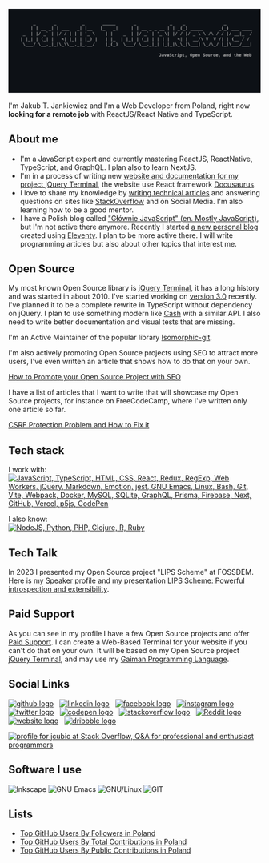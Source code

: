 ![Jakub T. Jankiewicz ASCII banner](https://raw.githubusercontent.com/jcubic/jcubic/refs/heads/master/assets/banner.svg)

I'm Jakub T. Jankiewicz and I'm a Web Developer from Poland, right now **looking for a remote job** with ReactJS/React Native and TypeScript.

## About me
* I'm a JavaScript expert and currently mastering ReactJS, ReactNative, TypeScript, and GraphQL. I plan also to learn NextJS.
* I'm in a process of writing new [website and documentation for my project jQuery Terminal](https://github.com/jcubic/jquery.terminal-docs/), the website use React framework [Docusaurus](https://docusaurus.io).
* I love to share my knowledge by [writing technical articles](https://jakub.jankiewicz.org/writing.php) and answering questions on sites like [StackOverflow](https://stackoverflow.com/users/387194/jcubic) and on Social Media. I'm also learning how to be a good mentor.
* I have a Polish blog called ["Głównie JavaScript" (en. Mostly JavaScript)](https://jcubic.pl/), but I'm not active there anymore. Recently I started [a new personal blog](https://jcu.bi/blog) created using [Eleventy](https://www.11ty.dev/). I plan to be more active there. I will write programming articles but also about other topics that interest me.

## Open Source
My most known Open Source library is [jQuery Terminal](https://terminal.jcubic.pl/), it has a long history and was started in about 2010. I've started working on [version 3.0](https://github.com/pure-terminal/pure-terminal) recently. I've planned it to be a complete rewrite in TypeScript without dependency on jQuery. I plan to use something modern like [Cash](https://github.com/fabiospampinato/cash) with a similar API. I also need to write better documentation and visual tests that are missing.

I'm an Active Maintainer of the popular library [Isomorphic-git](https://isomorphic-git.org/).

I'm also actively promoting Open Source projects using SEO to attract more users, I've even written an article that shows how to do that on your own.

[How to Promote your Open Source Project with SEO](https://itnext.io/seo-for-open-source-projects-1a6b17ffeb8b)

I have a list of articles that I want to write that will showcase my Open Source projects, for instance on FreeCodeCamp, where I've written only one article so far.

[CSRF Protection Problem and How to Fix it](https://www.freecodecamp.org/news/csrf-protection-problem-and-how-to-fix-it/)

## Tech stack
I work with:<br/>
[![JavaScript, TypeScript, HTML, CSS, React, Redux, RegExp, Web Workers, jQuery, Markdown, Emotion, jest, GNU Emacs, Linux, Bash, Git, Vite, Webpack, Docker, MySQL, SQLite, GraphQL, Prisma, Firebase, Next, GitHub, Vercel, p5js, CodePen](https://skillicons.dev/icons?i=js,typescript,html,css,svg,react,redux,regex,workers,jquery,md,emotion,jest,emacs,linux,bash,git,vite,webpack,docker,mysql,sqlite,graphql,prisma,firebase,next,github,vercel,p5js,codepen&perline=6)](https://skillicons.dev)

I also know:<br/>
[![NodeJS, Python, PHP, Clojure, R, Ruby](https://skillicons.dev/icons?i=nodejs,python,php,clojure,r,ruby,sass)](https://skillicons.dev)

## Tech Talk
In 2023 I presented my Open Source project "LIPS Scheme" at FOSSDEM. Here is my [Speaker profile](https://fosdem.org/2023/schedule/speaker/jakub_t_jankiewicz/) and my presentation [LIPS Scheme: Powerful introspection and extensibility](https://fosdem.org/2023/schedule/event/lipsscheme/).

## Paid Support
As you can see in my profile I have a few Open Source projects and offer [Paid Support](https://support.jcubic.pl/). I can create a Web-Based Terminal for your website if you can't do that on your own. It will be based on my Open Source project [jQuery Terminal](https://terminal.jcubic.pl/), and may use my [Gaiman Programming Language](https://github.com/jcubic/gaiman).

## Social Links

[<picture><source media='(prefers-color-scheme: dark)' srcset='https://api.iconify.design/simple-icons/github.svg?color=white&height=40'><source media='(prefers-color-scheme: light)' srcset='https://api.iconify.design/simple-icons/github.svg?color=black&height=40'><img alt='github logo' src='https://api.iconify.design/simple-icons/github.svg?color=black&height=40' height='40'></picture>](https://github.com/jcubic)&nbsp; &nbsp;[<picture><source media='(prefers-color-scheme: dark)' srcset='https://api.iconify.design/simple-icons/linkedin.svg?color=white&height=40'><source media='(prefers-color-scheme: light)' srcset='https://api.iconify.design/simple-icons/linkedin.svg?color=black&height=40'><img alt='linkedin logo' src='https://api.iconify.design/simple-icons/linkedin.svg?color=black&height=40' height='40'></picture>](https://www.linkedin.com/in/jakubjankiewicz/)&nbsp; &nbsp;[<picture><source media='(prefers-color-scheme: dark)' srcset='https://api.iconify.design/simple-icons/facebook.svg?color=white&height=40'><source media='(prefers-color-scheme: light)' srcset='https://api.iconify.design/simple-icons/facebook.svg?color=black&height=40'><img alt='facebook logo' src='https://api.iconify.design/simple-icons/facebook.svg?color=black&height=40' height='40'></picture>](https://www.facebook.com/jcubic)&nbsp; &nbsp;[<picture><source media='(prefers-color-scheme: dark)' srcset='https://api.iconify.design/simple-icons/instagram.svg?color=white&height=40'><source media='(prefers-color-scheme: light)' srcset='https://api.iconify.design/simple-icons/instagram.svg?color=black&height=40'><img alt='instagram logo' src='https://api.iconify.design/simple-icons/instagram.svg?color=black&height=40' height='40'></picture>](https://www.instagram.com/jcubic/)&nbsp; &nbsp;[<picture><source media='(prefers-color-scheme: dark)' srcset='https://api.iconify.design/simple-icons/twitter.svg?color=white&height=40'><source media='(prefers-color-scheme: light)' srcset='https://api.iconify.design/simple-icons/twitter.svg?color=black&height=40'><img alt='twitter logo' src='https://api.iconify.design/simple-icons/twitter.svg?color=black&height=40' height='40'></picture>](https://twitter.com/jcubic)&nbsp; &nbsp;[<picture><source media='(prefers-color-scheme: dark)' srcset='https://api.iconify.design/simple-icons/codepen.svg?color=white&height=40'><source media='(prefers-color-scheme: light)' srcset='https://api.iconify.design/simple-icons/codepen.svg?color=black&height=40'><img alt='codepen logo' src='https://api.iconify.design/simple-icons/codepen.svg?color=black&height=40' height='40'></picture>](https://codepen.io/jcubic)&nbsp; &nbsp;[<picture><source media='(prefers-color-scheme: dark)' srcset='https://api.iconify.design/simple-icons/stackoverflow.svg?color=white&height=40'><source media='(prefers-color-scheme: light)' srcset='https://api.iconify.design/simple-icons/stackoverflow.svg?color=black&height=40'><img alt='stackoverflow logo' src='https://api.iconify.design/simple-icons/stackoverflow.svg?color=black&height=40' height='40'></picture>](https://stackoverflow.com/users/387194/jcubic)&nbsp; &nbsp;[<picture><source media='(prefers-color-scheme: dark)' srcset='https://api.iconify.design/simple-icons/reddit.svg?color=white&height=40'><source media='(prefers-color-scheme: light)' srcset='https://api.iconify.design/simple-icons/reddit.svg?color=black&height=40'><img alt='Reddit logo' src='https://api.iconify.design/simple-icons/reddit.svg?color=black&height=40' height='40'></picture>](https://www.reddit.com/user/jcubic)&nbsp; &nbsp;[<picture><source media='(prefers-color-scheme: dark)' srcset='https://api.iconify.design/simple-icons/icloud.svg?color=white&height=40'><source media='(prefers-color-scheme: light)' srcset='https://api.iconify.design/simple-icons/icloud.svg?color=black&height=40'><img alt='website logo' src='https://api.iconify.design/simple-icons/icloud.svg?color=black&height=40' height='40'></picture>](https://jakub.jankiewicz.org/)&nbsp; &nbsp;[<picture><source media='(prefers-color-scheme: dark)' srcset='https://api.iconify.design/simple-icons/dribbble.svg?color=white&height=40'><source media='(prefers-color-scheme: light)' srcset='https://api.iconify.design/simple-icons/dribbble.svg?color=black&height=40'><img alt='dribbble logo' src='https://api.iconify.design/simple-icons/dribbble.svg?color=black&height=40' height='40'></picture>](https://dribbble.com/jcubic/)

<a href="http://stackoverflow.com/users/387194/jcubic" title="profile for jcubic at Stack Overflow, Q&amp;A for professional and enthusiast programmers">
<img src="https://stackoverflow.com/users/flair/387194.png" width="208" height="58" alt="profile for jcubic at Stack Overflow, Q&amp;A for professional and enthusiast programmers">
</a>

## Software I use

![Inkscape](https://img.shields.io/badge/Inkscape-0078d7.svg?style=for-the-badge&logo=inkscape&logoColor=white)
![GNU Emacs](https://img.shields.io/badge/GNU%20Emacs-A23C9A.svg?style=for-the-badge&logo=gnu-emacs&logoColor=white)
![GNU/Linux](https://img.shields.io/badge/GNU%2fLinux-404040.svg?style=for-the-badge&logo=linux&logoColor=white)
![GIT](https://img.shields.io/badge/GIT-C45E00.svg?style=for-the-badge&logo=git&logoColor=white)

## Lists
* [Top GitHub Users By Followers in Poland](https://github.com/gayanvoice/top-github-users/blob/main/markdown/followers/poland.md)
* [Top GitHub Users By Total Contributions in Poland](https://github.com/gayanvoice/top-github-users/blob/main/markdown/total_contributions/poland.md)
* [Top GitHub Users By Public Contributions in Poland](https://github.com/gayanvoice/top-github-users/blob/main/markdown/public_contributions/poland.md)

